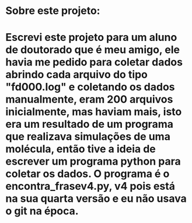 # Sobre este projeto:

# Escrevi este projeto para um aluno de doutorado que é meu amigo, ele havia me pedido para coletar dados abrindo cada arquivo do tipo "fd000.log" e coletando os dados  manualmente, eram 200 arquivos inicialmente, mas haviam mais, isto era um resultado de um programa que realizava simulações de uma molécula, então tive a ideia de escrever um programa python para coletar os dados. O programa é o encontra_frasev4.py, v4 pois está na sua quarta versão e eu não usava o git na época.    
